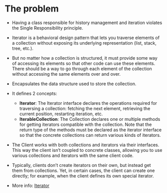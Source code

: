 # The problem
- Having a class responsible for history management and iteration violates the Single Responsibility principle.
- Iterator is a behavioral design pattern that lets you traverse elements of a collection without exposing its underlying representation (list, stack, tree, etc.).
- But no matter how a collection is structured, it must provide some way of accessing its elements so that other code can use these elements. There should be a way to go through each element of the collection without accessing the same elements over and over.
- Encapsulates the data structure used to store the collection.

- It defines 2 concepts:
    - **Iterator**: The Iterator interface declares the operations required for traversing a collection: fetching the next element, retrieving the current position, restarting iteration, etc.
    - **IterableCollection**: The Collection declares one or multiple methods for getting iterators compatible with the collection. Note that the return type of the methods must be declared as the iterator interface so that the concrete collections can return various kinds of iterators.

- The Client works with both collections and iterators via their interfaces. This way the client isn’t coupled to concrete classes, allowing you to use various collections and iterators with the same client code.

- Typically, clients don’t create iterators on their own, but instead get them from collections. Yet, in certain cases, the client can create one directly; for example, when the client defines its own special iterator.

- More info: [Iterator](https://refactoring.guru/design-patterns/iterator)